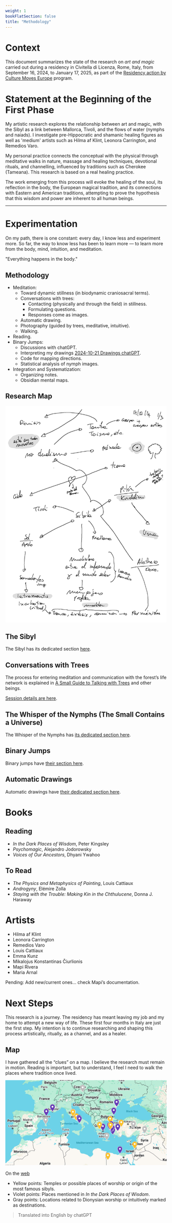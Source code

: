 ```yaml
---
weight: 1
bookFlatSection: false
title: "Methodology"
---
```


# Context

This document summarizes the state of the research on _art and magic_ carried out during a residency in Civitella di Licenza, Rome, Italy, from September 16, 2024, to January 17, 2025, as part of the [Residency action by Culture Moves Europe](https://culture.ec.europa.eu/creative-europe/creative-europe-culture-strand/culture-moves-europe) program.

# Statement at the Beginning of the First Phase

My artistic research explores the relationship between art and magic, with the Sibyl as a link between Mallorca, Tivoli, and the flows of water (nymphs and naiads). I investigate pre-Hippocratic and shamanic healing figures as well as 'medium' artists such as Hilma af Klint, Leonora Carrington, and Remedios Varo.

My personal practice connects the conceptual with the physical through meditative walks in nature, massage and healing techniques, devotional rituals, and channelling, influenced by traditions such as Cherokee (Tameana). This research is based on a real healing practice.

The work emerging from this process will evoke the healing of the soul, its reflection in the body, the European magical tradition, and its connections with Eastern and American traditions, attempting to prove the hypothesis that this wisdom and power are inherent to all human beings.

---

# Experimentation

On my path, there is one constant: every day, I know less and experiment more. So far, the way to know less has been to learn more — to learn more from the body, mind, intuition, and meditation.

"Everything happens in the body."

## Methodology

- Meditation:
    - Toward dynamic stillness (in biodynamic craniosacral terms).
    - Conversations with trees:
        - Contacting (physically and through the field) in stillness.
        - Formulating questions.
        - Responses come as images.
    - Automatic drawing.
    - Photography (guided by trees, meditative, intuitive).
    - Walking.
- Reading.
- Binary Jumps:
    - Discussions with chatGPT.
    - Interpreting my drawings [2024-10-21 Drawings chatGPT](/posts/chatGPT/2024-10-21/).
    - Code for mapping directions.
    - Statistical analysis of nymph images.
- Integration and Systematization:
    - Organizing notes.
    - Obsidian mental maps.

## Research Map

![](Notas_Civitella-2024-11-16-13-03_p13.jpg)

## The Sibyl

The Sibyl has its dedicated section [here](/docs/sibyl).

## Conversations with Trees

The process for entering meditation and communication with the forest’s life network is explained in [A Small Guide to Talking with Trees](/docs/talking_with_the_trees) and other beings.

[Session details are here](/en/tags/talking-with-trees/).

## The Whisper of the Nymphs (The Small Contains a Universe)

The Whisper of the Nymphs has [its dedicated section here](/docs/sanctuary).

## Binary Jumps

Binary jumps have [their section here](/docs/binary_links).

## Automatic Drawings

Automatic drawings have [their dedicated section here](/docs/drawing).

# Books

## Reading

- _In the Dark Places of Wisdom_, Peter Kingsley
- _Psychomagic_, Alejandro Jodorowsky
- _Voices of Our Ancestors_, Dhyani Ywahoo

## To Read

- _The Physics and Metaphysics of Painting_, Louis Cattiaux
- _Androgyny_, Elémire Zolla
- _Staying with the Trouble: Making Kin in the Chthulucene_, Donna J. Haraway

# Artists

- Hilma af Klint
- Leonora Carrington
- Remedios Varo
- Louis Cattiaux
- Emma Kunz
- Mikalojus Konstantinas Čiurlionis
- Mapi Rivera
- Maria Arnal

Pending: Add new/current ones… check Mapi’s documentation.

# Next Steps

This research is a journey. The residency has meant leaving my job and my home to attempt a new way of life. These first four months in Italy are just the first step. My intention is to continue researching and shaping this process artistically, ritually, as a channel, and as a healer.

## Map

I have gathered all the “clues” on a map. I believe the research must remain in motion. Reading is important, but to understand, I feel I need to walk the places where tradition once lived.

![](mapa_esta_en_todos_nosotros_2.jpeg)

On the [web](https://www.google.com/maps/d/edit?mid=1N9lbW-JlA8tJtXUqbPD6LnPmdEML85I&usp=sharing)

- Yellow points: Temples or possible places of worship or origin of the most famous sibyls.
- Violet points: Places mentioned in _In the Dark Places of Wisdom_.
- Gray points: Locations related to Dionysian worship or intuitively marked as destinations.

> Translated into English by chatGPT